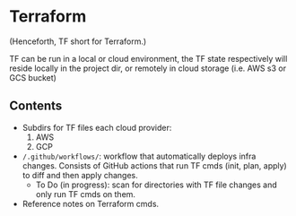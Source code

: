 # Terraform

(Henceforth, TF short for Terraform.)

TF can be run in a local or cloud environment, the TF state respectively will reside locally in the project dir, or remotely in cloud storage (i.e. AWS s3 or GCS bucket) 

## Contents

- Subdirs for TF files each cloud provider:
  1. AWS
  2. GCP
- `/.github/workflows/`: workflow that automatically deploys infra changes. Consists of GitHub actions that run TF cmds (init, plan, apply) to diff and then apply changes.
    - To Do (in progress): scan for directories with TF file changes and only run TF cmds on them.
- Reference notes on Terraform cmds.
